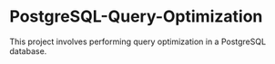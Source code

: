 # PostgreSQL-Query-Optimization
This project involves performing query optimization in a PostgreSQL database.
